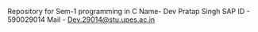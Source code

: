 Repository for Sem-1 programming in C
Name- Dev Pratap Singh
SAP ID - 590029014
Mail - Dev.29014@stu.upes.ac.in
